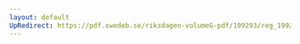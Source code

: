 ```yaml
---
layout: default
UpRedirect: https://pdf.swedeb.se/riksdagen-volumeG-pdf/199293/reg_199293/reg_199293_0587.pdf
---
```


